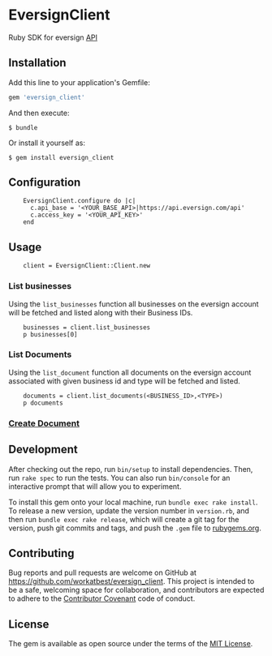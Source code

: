 # EversignClient

Ruby SDK for eversign [API](https://eversign.com/api/documentation)

## Installation

Add this line to your application's Gemfile:

```ruby
gem 'eversign_client'
```

And then execute:

    $ bundle

Or install it yourself as:

    $ gem install eversign_client

## Configuration

		EversignClient.configure do |c|
		  c.api_base = '<YOUR_BASE_API>|https://api.eversign.com/api'
		  c.access_key = '<YOUR_API_KEY>'
		end

## Usage

		client = EversignClient::Client.new

### List businesses
Using the `list_businesses` function all businesses on the eversign account will be fetched and listed along with their Business IDs.


		businesses = client.list_businesses
		p businesses[0]


### List Documents
Using the `list_document` function all documents on the eversign account associated with given business id and type will be fetched and listed.

		documents = client.list_documents(<BUSINESS_ID>,<TYPE>)
		p documents

### [Create Document](/examples/create_document.rb)


## Development

After checking out the repo, run `bin/setup` to install dependencies. Then, run `rake spec` to run the tests. You can also run `bin/console` for an interactive prompt that will allow you to experiment.

To install this gem onto your local machine, run `bundle exec rake install`. To release a new version, update the version number in `version.rb`, and then run `bundle exec rake release`, which will create a git tag for the version, push git commits and tags, and push the `.gem` file to [rubygems.org](https://rubygems.org).

## Contributing

Bug reports and pull requests are welcome on GitHub at https://github.com/workatbest/eversign_client. This project is intended to be a safe, welcoming space for collaboration, and contributors are expected to adhere to the [Contributor Covenant](http://contributor-covenant.org) code of conduct.


## License

The gem is available as open source under the terms of the [MIT License](http://opensource.org/licenses/MIT).

